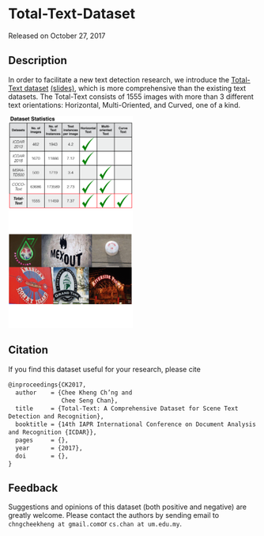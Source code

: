 # Total-Text-Dataset

Released on October 27, 2017

## Description

In order to facilitate a new text detection research, we introduce the [Total-Text dataset](https://arxiv.org/abs/1710.10400) [(slides)](http://cs-chan.com/doc/TT_Slide.pdf), which is more comprehensive than the existing text datasets. The Total-Text consists of 1555 images with more than 3 different text orientations: Horizontal, Multi-Oriented, and Curved, one of a kind.

<img src="stats.png" width="50%">
<img src="ICDAR.gif" width="50%">

## Citation
If you find this dataset useful for your research, please cite
```
@inproceedings{CK2017,
  author    = {Chee Kheng Ch’ng and
               Chee Seng Chan},
  title     = {Total-Text: A Comprehensive Dataset for Scene Text Detection and Recognition},
  booktitle = {14th IAPR International Conference on Document Analysis and Recognition {ICDAR}},
  pages     = {},
  year      = {2017},
  doi       = {},
}
```

## Feedback
Suggestions and opinions of this dataset (both positive and negative) are greatly welcome. Please contact the authors by sending email to
`chngcheekheng at gmail.com`or `cs.chan at um.edu.my`.
